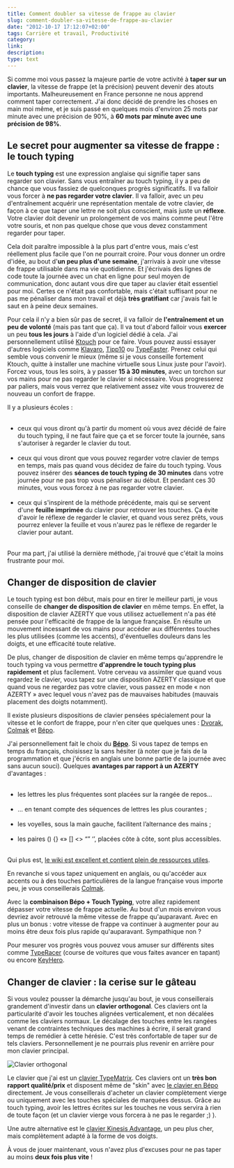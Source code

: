 ```yaml
---
title: Comment doubler sa vitesse de frappe au clavier
slug: comment-doubler-sa-vitesse-de-frappe-au-clavier
date: "2012-10-17 17:12:07+02:00"
tags: Carrière et travail, Productivité
category: 
link: 
description: 
type: text
---
```


<p>Si comme moi vous passez la majeure partie de votre activité à <strong>taper sur un clavier</strong>, la vitesse de frappe (et la précision) peuvent devenir des atouts importants. Malheureusement en France personne ne nous apprend comment taper correctement. J'ai donc décidé de prendre les choses en main moi même, et je suis passé en quelques mois d'environ 25 mots par minute avec une précision de 90%, à <strong>60 mots par minute avec une précision de 98%</strong>.</p>
<!-- TEASER_END -->
<p></p><h2>Le secret pour augmenter sa vitesse de frappe : le touch typing</h2><p></p>

<p>Le <strong>touch typing</strong> est une expression anglaise qui signifie taper sans regarder son clavier. Sans vous entraîner au touch typing, il y a peu de chance que vous fassiez de quelconques progrès significatifs. Il va falloir vous forcer à <strong>ne pas regarder votre clavier</strong>. Il va falloir, avec un peu d'entraînement acquérir une représentation mentale de votre clavier, de façon à ce que taper une lettre ne soit plus conscient, mais juste un <strong>réflexe</strong>. Votre clavier doit devenir un prolongement de vos mains comme peut l'être votre souris, et non pas quelque chose que vous devez constamment regarder pour taper.</p>

<p>Cela doit paraître impossible à la plus part d'entre vous, mais c'est réellement plus facile que l'on ne pourrait croire. Pour vous donner un ordre d'idée, au bout d'<strong>un peu plus d'une semaine</strong>, j'arrivais à avoir une vitesse de frappe utilisable dans ma vie quotidienne. Et j'écrivais des lignes de code toute la journée avec un chat en ligne pour seul moyen de communication, donc autant vous dire que taper au clavier était essentiel pour moi. Certes ce n'était pas confortable, mais c'était suffisant pour ne pas me pénaliser dans mon travail et déjà <strong>très gratifiant</strong> car j'avais fait le saut en à peine deux semaines.</p>

<p>Pour cela il n'y a bien sûr pas de secret, il va falloir de <strong>l'entraînement et un peu de volonté</strong> (mais pas tant que ça). Il va tout d'abord falloir vous <strong>exercer</strong> un peu <strong>tous les jours</strong> à l'aide d'un logiciel dédié à cela. J'ai personnellement utilisé <a href="http://ktouch.sourceforge.net/">Ktouch</a> pour ce faire. Vous pouvez aussi essayer d'autres logiciels comme <a href="http://klavaro.sourceforge.net/">Klavaro</a>, <a href="http://www.tipp10.com/en/">Tipp10</a> ou <a href="http://www.typefastertypingtutor.com/">TypeFaster</a>. Prenez celui qui semble vous convenir le mieux (même si je vous conseille fortement Ktouch, quitte à installer une machine virtuelle sous Linux juste pour l'avoir). Forcez vous, tous les soirs, à y passer <strong>15 à 30 minutes</strong>, avec un torchon sur vos mains pour ne pas regarder le clavier si nécessaire. Vous progresserez par paliers, mais vous verrez que relativement assez vite vous trouverez de nouveau un confort de frappe.</p>

<p>Il y a plusieurs écoles :</p>

<p></p><ul><br><li>ceux qui vous diront qu'à partir du moment où vous avez décidé de faire du touch typing, il ne faut faire que ça et se forcer toute la journée, sans s'autoriser à regarder le clavier du tout.</li><br><li>ceux qui vous diront que vous pouvez regarder votre clavier de temps en temps, mais pas quand vous décidez de faire du touch typing. Vous pouvez insérer des <strong>séances de touch typing de 30 minutes</strong> dans votre journée pour ne pas trop vous pénaliser au début. Et pendant ces 30 minutes, vous vous forcez à ne pas regarder votre clavier.</li><br><li>ceux qui s'inspirent de la méthode précédente, mais qui se servent d'une <strong>feuille imprimée</strong> du clavier pour retrouver les touches. Ça évite d'avoir le réflexe de regarder le clavier, et quand vous serez prêts, vous pourrez enlever la feuille et vous n'aurez pas le réflexe de regarder le clavier pour autant.</li><br></ul><p></p>

<p>Pour ma part, j'ai utilisé la dernière méthode, j'ai trouvé que c'était la moins frustrante pour moi.</p>

<p></p><h2>Changer de disposition de clavier</h2><p></p>

<p>Le touch typing est bon début, mais pour en tirer le meilleur parti, je vous conseille de <strong>changer de disposition de clavier</strong> en même temps. En effet, la disposition de clavier AZERTY que vous utilisez actuellement n'a pas été pensée pour l'efficacité de frappe de la langue française. En résulte un mouvement incessant de vos mains pour accéder aux différentes touches les plus utilisées (comme les accents), d'éventuelles douleurs dans les doigts, et une efficacité toute relative.</p>

<p>De plus, changer de disposition de clavier en même temps qu'apprendre le touch typing va vous permettre <strong>d'apprendre le touch typing plus rapidement</strong> et plus facilement. Votre cerveau va assimiler que quand vous regardez le clavier, vous tapez sur une disposition AZERTY classique et que quand vous ne regardez pas votre clavier, vous passez en mode « non AZERTY » avec lequel vous n'avez pas de mauvaises habitudes (mauvais placement des doigts notamment).</p>

<p>Il existe plusieurs dispositions de clavier pensées spécialement pour la vitesse et le confort de frappe, pour n'en citer que quelques unes : <a href="http://fr.wikipedia.org/wiki/Disposition_Dvorak">Dvorak</a>, <a href="http://colemak.com/">Colmak</a> et <a href="http://bepo.fr/wiki/Accueil">Bépo</a>.</p>

<p>J'ai personnellement fait le choix du <strong><a href="http://bepo.fr/wiki/Accueil">Bépo</a></strong>. Si vous tapez de temps en temps du français, choisissez la sans hésiter (à noter que je fais de la programmation et que j'écris en anglais une bonne partie de la journée avec sans aucun souci). Quelques <strong>avantages par rapport à un AZERTY</strong> d'avantages :</p>

<p></p><ul><br><li>les lettres les plus fréquentes sont placées sur la rangée de repos…</li><br><li>… en tenant compte des séquences de lettres les plus courantes ;</li><br><li>les voyelles, sous la main gauche, facilitent l’alternance des mains ;</li><br><li>les paires () {} «» [] &lt;&gt; “” ‘’, placées côte à côte, sont plus accessibles.</li><br></ul><p></p>

<p>Qui plus est, <a href="http://bepo.fr/wiki/Accueil">le wiki est excellent et contient plein de ressources utiles</a>.</p>

<p>En revanche si vous tapez uniquement en anglais, ou qu'accéder aux accents ou à des touches particulières de la langue française vous importe peu, je vous conseillerais <a href="http://colemak.com/">Colmak</a>.</p>

<p>Avec la <strong>combinaison Bépo + Touch Typing</strong>, votre allez rapidement dépasser votre vitesse de frappe actuelle. Au bout d'un mois environ vous devriez avoir retrouvé la même vitesse de frappe qu'auparavant. Avec en plus un bonus : votre vitesse de frappe va continuer à augmenter pour au moins être deux fois plus rapide qu'auparavant. Sympathique non ?</p>

<p>Pour mesurer vos progrès vous pouvez vous amuser sur différents sites comme <a href="http://play.typeracer.com/">TypeRacer</a> (course de voitures que vous faites avancer en tapant) ou encore <a href="http://www.keyhero.com/">KeyHero</a>.</p>

<p></p><h2>Changer de clavier : la cerise sur le gâteau</h2><p></p>

<p>Si vous voulez pousser la démarche jusqu'au bout, je vous conseillerais grandement d'investir dans un <strong>clavier orthogonal</strong>. Ces claviers ont la particularité d'avoir les touches alignées verticalement, et non décalées comme les claviers normaux. Le décalage des touches entre les rangées venant de contraintes techniques des machines à écrire, il serait grand temps de remédier à cette hérésie. C'est très confortable de taper sur de tels claviers. Personnellement je ne pourrais plus revenir en arrière pour mon clavier principal.</p>

<p></p><div class="wp-caption text-center" id="attachment_121" style=""><img alt="Clavier orthogonal" class="size-full wp-image-121" src="https://data.jousse.org/blog/2006_02_06_typematrix.jpg" title="2006_02_06_typematrix"><p></p></div>

<p>Le clavier que j'ai est un <a href="http://typematrix.com/">clavier TypeMatrix</a>. Ces claviers ont un <strong>très bon rapport qualité/prix</strong> et disposent même de "skin" avec <a href="http://typematrix.com/bepo.php">le clavier en Bépo</a> directement. Je vous conseillerais d'acheter un clavier complètement vierge ou uniquement avec les touches spéciales de marquées dessus. Grâce au touch typing, avoir les lettres écrites sur les touches ne vous servira à rien de toute façon (et un clavier vierge vous forcera à ne pas le regarder ;) ).</p>

<p>Une autre alternative est le <a href="http://www.amazon.com/Kinesis-KB500USB-BLK-Advantage-Contoured-Keyboard/dp/B000LVJ9W8/ref=sr_1_1?ie=UTF8&amp;qid=1350485644&amp;sr=8-1">clavier Kinesis Advantage</a>, un peu plus cher, mais complètement adapté à la forme de vos doigts.</p>

<p>À vous de jouer maintenant, vous n'avez plus d'excuses pour ne pas taper au moins <strong>deux fois plus vite</strong> !</p>
